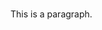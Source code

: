 <!DOCTYPE html>
<html>
<head>
<title>Pros and Cons to Being a Cat-dad.</title>
</head>
<body>

<h1></h1>
<p>This is a paragraph.</p>

</body>
</html>
